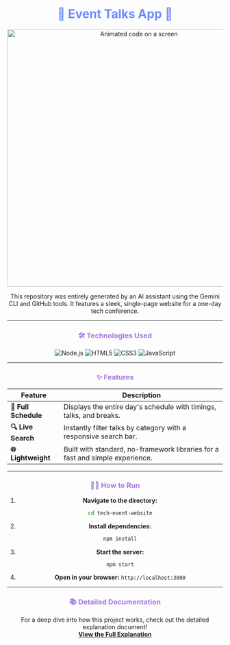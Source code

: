 <div align="center">

# <a href="#" style="color: #6e8efb; text-decoration: none;">🚀 Event Talks App 🚀</a>

</div>

<p align="center">
  <img src="https://media.giphy.com/media/v1.Y2lkPTc5MGI3NjExY3Q1bHR2eDNsZ3U4N3J6YmY5a3ZpY2s3eDRuN2NqNTl6cW52bXNnZCZlcD12MV9pbnRlcm5hbF9naWZfYnlfaWQmY3Q9Zw/l49JXRl3QJg7gZ94s/giphy.gif" alt="Animated code on a screen" width="600">
</p>

<p align="center">
  This repository was entirely generated by an AI assistant using the Gemini CLI and GitHub tools. It features a sleek, single-page website for a one-day tech conference.
</p>

---

### <p align="center" style="color: #a777e3;">🛠️ Technologies Used</p>

<p align="center">
  <img src="https://img.shields.io/badge/Node.js-339933?style=for-the-badge&logo=node.js&logoColor=white" alt="Node.js">
  <img src="https://img.shields.io/badge/HTML5-E34F26?style=for-the-badge&logo=html5&logoColor=white" alt="HTML5">
  <img src="https://img.shields.io/badge/CSS3-1572B6?style=for-the-badge&logo=css3&logoColor=white" alt="CSS3">
  <img src="https://img.shields.io/badge/JavaScript-F7DF1E?style=for-the-badge&logo=javascript&logoColor=black" alt="JavaScript">
</p>

---

### <p align="center" style="color: #a777e3;">✨ Features</p>

<div align="center">

| Feature             | Description                                                                   |
| ------------------- | ----------------------------------------------------------------------------- |
| **📅 Full Schedule**  | Displays the entire day's schedule with timings, talks, and breaks.           |
| **🔍 Live Search**    | Instantly filter talks by category with a responsive search bar.              |
| **🌐 Lightweight**    | Built with standard, no-framework libraries for a fast and simple experience. |

</div>

---

### <p align="center" style="color: #a777e3;">🏃‍♀️ How to Run</p>

<div align="center">

1.  **Navigate to the directory:**
    ```bash
    cd tech-event-website
    ```

2.  **Install dependencies:**
    ```bash
    npm install
    ```

3.  **Start the server:**
    ```bash
    npm start
    ```

4.  **Open in your browser:** `http://localhost:3000`

</div>

---

### <p align="center" style="color: #a777e3;">📚 Detailed Documentation</p>

<p align="center">
  For a deep dive into how this project works, check out the detailed explanation document!
  <br>
  <a href="website_explanation.html"><strong>View the Full Explanation</strong></a>
</p>
